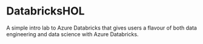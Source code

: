 # DatabricksHOL
A simple intro lab to Azure Databricks that gives users a flavour of both data engineering and data science with Azure Databricks.

